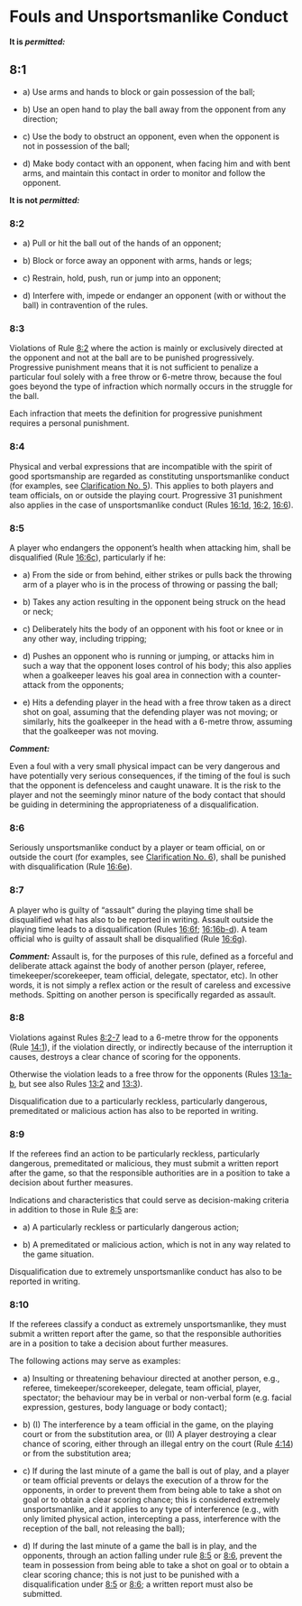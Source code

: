 # Fouls and Unsportsmanlike Conduct

**It is *permitted:***

## 8:1

- a) Use arms and hands to block or gain possession of the ball;

- b) Use an open hand to play the ball away from the opponent from
any direction;

- c) Use the body to obstruct an opponent, even when the opponent is
not in possession of the ball;

- d) Make body contact with an opponent, when facing him and with
bent arms, and maintain this contact in order to monitor and follow
the opponent.

**It is not *permitted:***

### 8:2

- a) Pull or hit the ball out of the hands of an opponent;

- b) Block or force away an opponent with arms, hands or legs;

- c) Restrain, hold, push, run or jump into an opponent;

- d) Interfere with, impede or endanger an opponent (with or without
the ball) in contravention of the rules.

### 8:3
Violations of Rule [8:2](#8:2) where the action is mainly or exclusively
directed at the opponent and not at the ball are to be punished
progressively. Progressive punishment means that it is not sufficient
to penalize a particular foul solely with a free throw or 6-metre throw,
because the foul goes beyond the type of infraction which normally
occurs in the struggle for the ball.

Each infraction that meets the definition for progressive punishment
requires a personal punishment.
  
### 8:4 
Physical and verbal expressions that are incompatible with the spirit of
good sportsmanship are regarded as constituting unsportsmanlike
conduct (for examples, see [Clarification No. 5](#5.-unsportsmanlike-conduct)). This applies to both
players and team officials, on or outside the playing court. Progressive
31
punishment also applies in the case of unsportsmanlike conduct
(Rules [16:1d](#16:1), [16:2](#16:2), [16:6](#16:6)).

### 8:5
A player who endangers the opponent’s health when attacking him,
shall be disqualified (Rule [16:6c](#16:6)), particularly if he:
- a) From the side or from behind, either strikes or pulls back the
throwing arm of a player who is in the process of throwing or
passing the ball;

- b) Takes any action resulting in the opponent being struck on the
head or neck;

- c) Deliberately hits the body of an opponent with his foot or knee or
in any other way, including tripping;

- d) Pushes an opponent who is running or jumping, or attacks him in
such a way that the opponent loses control of his body; this also
applies when a goalkeeper leaves his goal area in connection with
a counter-attack from the opponents;

- e) Hits a defending player in the head with a free throw taken as a
direct shot on goal, assuming that the defending player was not
moving; or similarly, hits the goalkeeper in the head with a 6-metre
throw, assuming that the goalkeeper was not moving.


***Comment:***

Even a foul with a very small physical impact can be very dangerous and
have potentially very serious consequences, if the timing of the foul is such
that the opponent is defenceless and caught unaware. It is the risk to the
player and not the seemingly minor nature of the body contact that should
be guiding in determining the appropriateness of a disqualification.

### 8:6
Seriously unsportsmanlike conduct by a player or team official, on or
outside the court (for examples, see [Clarification No. 6](#6.-seriously-unsportsmanlike-conduct)), shall be
punished with disqualification (Rule [16:6e](#16:6)).

### 8:7
A player who is guilty of “assault” during the playing time shall be
disqualified what has also to be reported in writing. Assault outside 
the playing time leads to a disqualification (Rules [16:6f](#16:6); [16:16b-d](#16:16)). A
team official who is guilty of assault shall be disqualified (Rule [16:6g](#16:6)).

***Comment:***
Assault is, for the purposes of this rule, defined as a forceful and deliberate
attack against the body of another person (player, referee,
timekeeper/scorekeeper, team official, delegate, spectator, etc). In other
words, it is not simply a reflex action or the result of careless and excessive
methods. Spitting on another person is specifically regarded as assault.

### 8:8
Violations against Rules [8:2-7](#8:2) lead to a 6-metre throw for the
opponents (Rule [14:1](#14:1)), if the violation directly, or indirectly because of
the interruption it causes, destroys a clear chance of scoring for the
opponents.

Otherwise the violation leads to a free throw for the opponents (Rules [13:1a-b](#13:1), but see also Rules [13:2](#13:2) and [13:3](#13:3)).

Disqualification due to a particularly reckless, particularly dangerous,
premeditated or malicious action has also to be reported in writing.

### 8:9
If the referees find an action to be particularly reckless, particularly
dangerous, premeditated or malicious, they must submit a written
report after the game, so that the responsible authorities are in a
position to take a decision about further measures.

Indications and characteristics that could serve as decision-making criteria in addition to those in Rule [8:5](#8:5) are:
- a) A particularly reckless or particularly dangerous action;

- b) A premeditated or malicious action, which is not in any way related
to the game situation.

Disqualification due to extremely unsportsmanlike conduct has also to
be reported in writing.

### 8:10
If the referees classify a conduct as extremely unsportsmanlike, they
must submit a written report after the game, so that the responsible
authorities are in a position to take a decision about further measures.

The following actions may serve as examples:
- a) Insulting or threatening behaviour directed at another person, e.g., referee, timekeeper/scorekeeper, delegate, team official, player, spectator; the behaviour may be in verbal or non-verbal form (e.g. facial expression, gestures, body language or body contact);

- b) (I) The interference by a team official in the game, on the playing court or from the substitution area, or (II) A player destroying a clear chance of scoring, either through an illegal entry on the court (Rule [4:14](#4:14)) or from the substitution area;

- c) If during the last minute of a game the ball is out of play, and a player or team official prevents or delays the execution of a throw for the opponents, in order to prevent them from being able to take a shot on goal or to obtain a clear scoring chance; this is considered extremely unsportsmanlike, and it applies to any type of interference
(e.g., with only limited physical action, intercepting a pass,
interference with the reception of the ball, not releasing the ball);

- d) If during the last minute of a game the ball is in play, and the
opponents, through an action falling under rule [8:5](#8:5) or [8:6](#8:6), prevent the
team in possession from being able to take a shot on goal or to obtain
a clear scoring chance; this is not just to be punished with a
disqualification under [8:5](#8:5) or [8:6](#8:6); a written report must also be
submitted.
